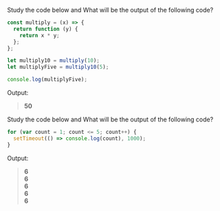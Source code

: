 Study the code below and What will be the output of the following code?

```js
const multiply = (x) => {
  return function (y) {
    return x * y;
  };
};

let multiply10 = multiply(10);
let multiplyFive = multiply10(5);

console.log(multiplyFive);
```

Output:

> **50**

Study the code below and What will be the output of the following code?

```js
for (var count = 1; count <= 5; count++) {
  setTimeout(() => console.log(count), 1000);
}
```

Output:

> **6** <br> **6** <br> **6** <br> **6** <br> **6**

